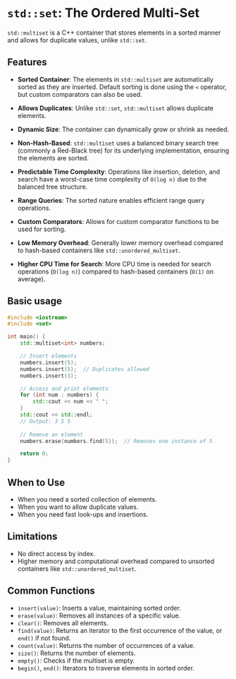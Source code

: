 # `std::set`: The Ordered Multi-Set

`std::multiset` is a C++ container that stores elements in a sorted manner and allows for duplicate values, unlike `std::set`.

## Features

- **Sorted Container**: The elements in `std::multiset` are automatically sorted as they are inserted. Default sorting is done using the `<` operator, but custom comparators can also be used.

- **Allows Duplicates**: Unlike `std::set`, `std::multiset` allows duplicate elements.

- **Dynamic Size**: The container can dynamically grow or shrink as needed.

- **Non-Hash-Based**: `std::multiset` uses a balanced binary search tree (commonly a Red-Black tree) for its underlying implementation, ensuring the elements are sorted.

- **Predictable Time Complexity**: Operations like insertion, deletion, and search have a worst-case time complexity of `O(log n)` due to the balanced tree structure.

- **Range Queries**: The sorted nature enables efficient range query operations.

- **Custom Comparators**: Allows for custom comparator functions to be used for sorting.

- **Low Memory Overhead**: Generally lower memory overhead compared to hash-based containers like `std::unordered_multiset`.

- **Higher CPU Time for Search**: More CPU time is needed for search operations (`O(log n)`) compared to hash-based containers (`O(1)` on average).

## Basic usage

```c++
#include <iostream>
#include <set>

int main() {
    std::multiset<int> numbers;

    // Insert elements
    numbers.insert(5);
    numbers.insert(5);  // Duplicates allowed
    numbers.insert(3);

    // Access and print elements
    for (int num : numbers) {
        std::cout << num << " ";
    }
    std::cout << std::endl;
	// Output: 3 5 5
	
    // Remove an element
    numbers.erase(numbers.find(5));  // Removes one instance of 5

    return 0;
}
```


## When to Use

- When you need a sorted collection of elements.
- When you want to allow duplicate values.
- When you need fast look-ups and insertions.

## Limitations

- No direct access by index.
- Higher memory and computational overhead compared to unsorted containers like `std::unordered_multiset`.

## Common Functions

- `insert(value)`: Inserts a value, maintaining sorted order.
- `erase(value)`: Removes all instances of a specific value.
- `clear()`: Removes all elements.
- `find(value)`: Returns an iterator to the first occurrence of the value, or `end()` if not found.
- `count(value)`: Returns the number of occurrences of a value.
- `size()`: Returns the number of elements.
- `empty()`: Checks if the multiset is empty.
- `begin()`, `end()`: Iterators to traverse elements in sorted order.